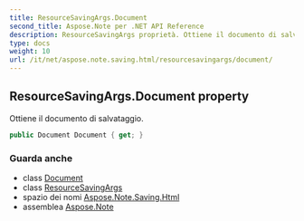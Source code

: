 ```yaml
---
title: ResourceSavingArgs.Document
second_title: Aspose.Note per .NET API Reference
description: ResourceSavingArgs proprietà. Ottiene il documento di salvataggio.
type: docs
weight: 10
url: /it/net/aspose.note.saving.html/resourcesavingargs/document/
---
```

## ResourceSavingArgs.Document property

Ottiene il documento di salvataggio.

```csharp
public Document Document { get; }
```

### Guarda anche

* class [Document](../../../aspose.note/document/)
* class [ResourceSavingArgs](../)
* spazio dei nomi [Aspose.Note.Saving.Html](../../resourcesavingargs/)
* assemblea [Aspose.Note](../../../)


